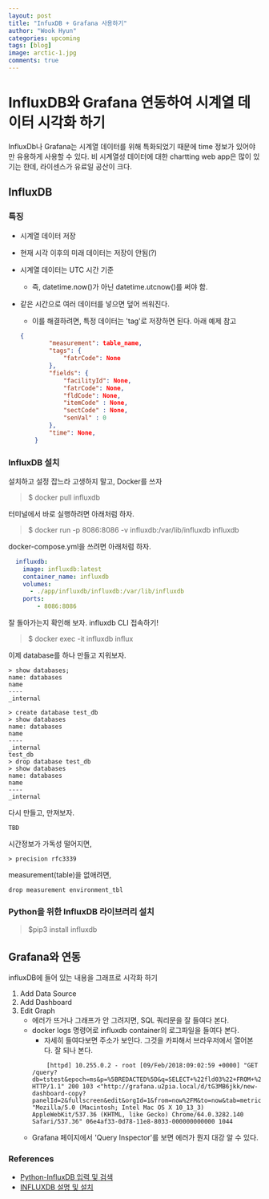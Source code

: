 ```yaml
---
layout: post
title: "InfuxDB + Grafana 사용하기"
author: "Wook Hyun"
categories: upcoming
tags: [blog]
image: arctic-1.jpg
comments: true
---
```


# InfluxDB와 Grafana 연동하여 시계열 데이터 시각화 하기

InfluxDb나 Grafana는 시계열 데이터를 위해 특화되었기 때문에 time 정보가 있어야만 유용하게 사용할 수 있다.
비 시계열성 데이터에 대한 chartting web app은 많이 있기는 한데, 라이센스가 유료일 공산이 크다.


## InfluxDB

### 특징
 - 시계열 데이터 저장
 - 현재 시각 이후의 미래 데이터는 저장이 안됨(?)
 - 시계열 데이터는 UTC 시간 기준
    - 즉, datetime.now()가 아닌 datetime.utcnow()를 써야 함.
 - 같은 시간으로 여러 데이터를 넣으면 덮어 씌워진다.
    - 이를 해결하려면, 특정 데이터는 'tag'로 저장하면 된다. 아래 예제 참고

    ```json
    {
            "measurement": table_name,
            "tags": {
                "fatrCode": None
            },
            "fields": {
                "facilityId": None,
                "fatrCode": None,
                "fldCode": None,
                "itemCode" : None,
                "sectCode" : None,
                "senVal" : 0
            },
            "time": None,
        }
    ```

### InfluxDB 설치

설치하고 설정 잡느라 고생하지 말고, Docker를 쓰자

> $ docker pull influxdb

터미널에서 바로 실행하려면 아래처럼 하자.

> $ docker run -p 8086:8086 
      -v influxdb:/var/lib/influxdb 
      influxdb

docker-compose.yml을 쓰려면 아래처럼 하자.

```yaml
  influxdb:
    image: influxdb:latest
    container_name: influxdb
    volumes:
      - ./app/influxdb/influxdb:/var/lib/influxdb
    ports:
        - 8086:8086
```

잘 돌아가는지 확인해 보자. influxdb CLI 접속하기!

> $ docker exec -it influxdb influx


이제 database를 하나 만들고 지워보자.

```
> show databases;
name: databases
name
----
_internal
           
> create database test_db
> show databases
name: databases
name
----
_internal
test_db
> drop database test_db
> show databases
name: databases
name
----
_internal

```

다시 만들고, 만져보자.

```
TBD
```

시간정보가 가독성 떨어지면,

```
> precision rfc3339
```


measurement(table)을 없애려면,

```
drop measurement environment_tbl
```


### Python을 위한 InfluxDB 라이브러리 설치

> $pip3 install influxdb




## Grafana와 연동

influxDB에 들어 있는 내용을 그래프로 시각화 하기

1. Add Data Source
2. Add Dashboard
3. Edit Graph
    - 에러가 뜨거나 그래프가 안 그려지면, SQL 쿼리문을 잘 들여다 본다.
    - docker logs 명령어로 influxdb container의 로그파일을 들여다 본다.
        -  자세히 들여다보면 주소가 보인다. 그것을 카피해서 브라우저에서 열어본다. 잘 되나 본다.
        ```
            [httpd] 10.255.0.2 - root [09/Feb/2018:09:02:59 +0000] "GET /query?db=tstest&epoch=ms&p=%5BREDACTED%5D&q=SELECT+%22fld03%22+FROM+%22table02%22+WHERE+%28%22host%22+%3D+%27server02%27%29+AND+time+%3E%3D+1517410800000ms+GROUP+BY+time%281s%29+fill%28none%29&u=root HTTP/1.1" 200 103 <"http://grafana.u2pia.local/d/tG3MB6jkk/new-dashboard-copy?panelId=2&fullscreen&edit&orgId=1&from=now%2FM&to=now&tab=metrics" "Mozilla/5.0 (Macintosh; Intel Mac OS X 10_13_3) AppleWebKit/537.36 (KHTML, like Gecko) Chrome/64.0.3282.140 Safari/537.36" 06e4af33-0d78-11e8-8033-000000000000 1044
        ```  
    - Grafana 페이지에서 'Query Inspector'를 보면 에러가 뭔지 대강 알 수 있다.

        



### References
- [Python-InfluxDB 입력 및 검색](http://egloos.zum.com/mcchae/v/11201229)
- [INFLUXDB 설명 및 설치](https://yenaworldblog.wordpress.com/2017/07/28/influxdb/)